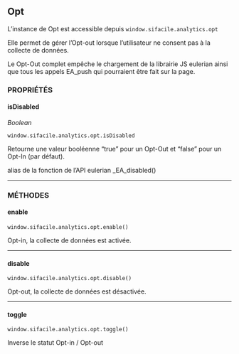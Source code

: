 ## Opt
L’instance de Opt est accessible depuis
`window.sifacile.analytics.opt`

Elle permet de gérer l’Opt-out lorsque l’utilisateur ne consent pas à la collecte de données.

Le Opt-Out complet empêche le chargement de la librairie JS eulerian ainsi que tous les appels EA_push qui pourraient être fait sur la page.

### PROPRIÉTÉS

#### isDisabled

_Boolean_

`window.sifacile.analytics.opt.isDisabled`

Retourne une valeur booléenne “true” pour un Opt-Out et “false” pour un Opt-In (par défaut).

alias de la fonction de l’API eulerian _EA_disabled()

* * *

### MÉTHODES

#### enable

`window.sifacile.analytics.opt.enable()`

Opt-in, la collecte de données est activée.

* * *

#### disable

`window.sifacile.analytics.opt.disable()`

Opt-out, la collecte de données est désactivée.

* * *

#### toggle

`window.sifacile.analytics.opt.toggle()`

Inverse le statut Opt-in / Opt-out
